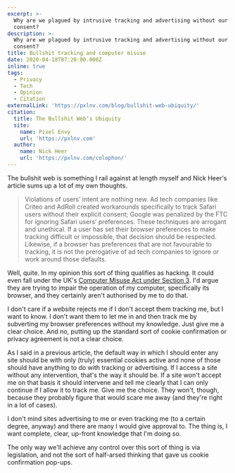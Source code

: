 ```yaml
---
excerpt: >-
  Why are we plagued by intrusive tracking and advertising without our informed
  consent?
description: >-
  Why are we plagued by intrusive tracking and advertising without our informed
  consent?
title: Bullshit tracking and computer misuse
date: 2020-04-18T07:20:00.000Z
inline: true
tags:
  - Privacy
  - Tech
  - Opinion
  - Citation
externalLink: 'https://pxlnv.com/blog/bullshit-web-ubiquity/'
citation:
  title: The Bullshit Web’s Ubiquity
  site:
    name: Pixel Envy
    url: 'https://pxlnv.com'
  author:
    name: Nick Heer
    url: 'https://pxlnv.com/colophon/'
---
```

The bullshit web is something I rail against at length myself and Nick Heer's article sums up a lot of my own thoughts.

> Violations of users’ intent are nothing new. Ad tech companies like Criteo and AdRoll created workarounds specifically to track Safari users without their explicit consent; Google was penalized by the FTC for ignoring Safari users’ preferences. These techniques are arrogant and unethical. If a user has set their browser preferences to make tracking difficult or impossible, that decision should be respected. Likewise, if a browser has preferences that are not favourable to tracking, it is not the prerogative of ad tech companies to ignore or work around those defaults.

Well, quite. In my opinion this sort of thing qualifies as hacking. It could even fall under the UK's [Computer Misuse Act under Section 3](http://www.legislation.gov.uk/ukpga/1990/18/section/3). I'd argue they are trying to impair the operation of my computer, specifically its browser, and they certainly aren't authorised by me to do that.

I don't care if a website rejects me if I don't accept them tracking me, but I want to know. I don't want them to let me in and then track me by subverting my browser preferences without my knowledge. Just give me a clear choice. And no, putting up the standard sort of cookie confirmation or privacy agreement is not a clear choice. 

As I said in a previous article, the default way in which I should enter any site should be with only (truly) essential cookies active and none of those should have anything to do with tracking or advertising. If I access a site without any intervention, that's the way it should be. If a site won't accept me on that basis it should intervene and tell me clearly that I can only continue if I allow it to track me. Give me the choice. They won't, though, because they probably figure that would scare me away (and they're right in a lot of cases).

I don't mind sites advertising to me or even tracking me (to a certain degree, anyway) and there are many I would give approval to. The thing is, I want complete, clear, up-front knowledge that I'm doing so.

The only way we'll achieve any control over this sort of thing is via legislation, and not the sort of half-arsed thinking that gave us cookie confirmation pop-ups.



